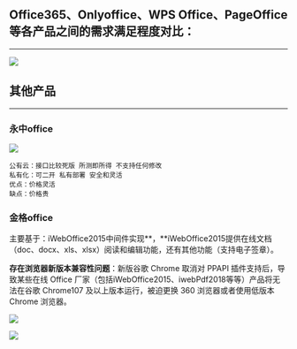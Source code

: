 ## Office365、Onlyoffice、WPS Office、PageOffice等各产品之间的需求满足程度对比：

---

![](http://www.kdocs.cn/api/v3/office/copy/cm9SY3hubkthellGa2pRNTNwSGptNXd1LzlHZmR3bzF1K1hGT1cxb0ErSGo4T3pBaytIZHRFR2Z4Nm1kV0VJcmwveDM3cUcvdFpMRUxTMlRCZ0xEWVBlY0JMdWtDTTkvMXJ0MThrS2lEdVhlcXdmVnc2TEZzeXFIb0l1QytLbjdGc3FTOFJpVGJ0QkV6NDY0TEJtaGNBS1FWTXFyWEtBSkpCM2ozVHVjUFF6NDJIaUN0eVJtdWhzL29id0pySjZkZ0s1aGI1S0hTdHJXZUN1VTBXRjNjUFpiUDc1V3RZamcvRlBhOUwwaUhaR0tEVmRmYzFtaGgvQ3RpU3plbmEvcTdmQ2Vob0R4OTBrPQ==/attach/object/ZXY5IBAAQE?)

## 其他产品

---

### 永中office

![](http://www.kdocs.cn/api/v3/office/copy/cm9SY3hubkthellGa2pRNTNwSGptNXd1LzlHZmR3bzF1K1hGT1cxb0ErSGo4T3pBaytIZHRFR2Z4Nm1kV0VJcmwveDM3cUcvdFpMRUxTMlRCZ0xEWVBlY0JMdWtDTTkvMXJ0MThrS2lEdVhlcXdmVnc2TEZzeXFIb0l1QytLbjdGc3FTOFJpVGJ0QkV6NDY0TEJtaGNBS1FWTXFyWEtBSkpCM2ozVHVjUFF6NDJIaUN0eVJtdWhzL29id0pySjZkZ0s1aGI1S0hTdHJXZUN1VTBXRjNjUFpiUDc1V3RZamcvRlBhOUwwaUhaR0tEVmRmYzFtaGgvQ3RpU3plbmEvcTdmQ2Vob0R4OTBrPQ==/attach/object/O3ZNIBABZY?)

```
公有云：接口比较死版 所测即所得 不支持任何修改  
私有化：可二开 私有部署 安全和灵活 
优点：价格灵活 
缺点：价格贵
```

### 金格office

主要基于：iWebOffice2015中间件实现**，**iWebOffice2015提供在线文档（doc、docx、xls、xlsx）阅读和编辑功能，还有其他功能（支持电子签章）。

**存在浏览器新版本兼容性问题**：新版谷歌 Chrome 取消对 PPAPI 插件支持后，导致某些在线 Office 厂家（包括iWebOffice2015、iwebPdf2018等等）产品将无法在谷歌 Chrome107 及以上版本运行，被迫更换 360 浏览器或者使用低版本 Chrome 浏览器。

![](http://www.kdocs.cn/api/v3/office/copy/cm9SY3hubkthellGa2pRNTNwSGptNXd1LzlHZmR3bzF1K1hGT1cxb0ErSGo4T3pBaytIZHRFR2Z4Nm1kV0VJcmwveDM3cUcvdFpMRUxTMlRCZ0xEWVBlY0JMdWtDTTkvMXJ0MThrS2lEdVhlcXdmVnc2TEZzeXFIb0l1QytLbjdGc3FTOFJpVGJ0QkV6NDY0TEJtaGNBS1FWTXFyWEtBSkpCM2ozVHVjUFF6NDJIaUN0eVJtdWhzL29id0pySjZkZ0s1aGI1S0hTdHJXZUN1VTBXRjNjUFpiUDc1V3RZamcvRlBhOUwwaUhaR0tEVmRmYzFtaGgvQ3RpU3plbmEvcTdmQ2Vob0R4OTBrPQ==/attach/object/3X2NIBAAX4?)

![](http://www.kdocs.cn/api/v3/office/copy/cm9SY3hubkthellGa2pRNTNwSGptNXd1LzlHZmR3bzF1K1hGT1cxb0ErSGo4T3pBaytIZHRFR2Z4Nm1kV0VJcmwveDM3cUcvdFpMRUxTMlRCZ0xEWVBlY0JMdWtDTTkvMXJ0MThrS2lEdVhlcXdmVnc2TEZzeXFIb0l1QytLbjdGc3FTOFJpVGJ0QkV6NDY0TEJtaGNBS1FWTXFyWEtBSkpCM2ozVHVjUFF6NDJIaUN0eVJtdWhzL29id0pySjZkZ0s1aGI1S0hTdHJXZUN1VTBXRjNjUFpiUDc1V3RZamcvRlBhOUwwaUhaR0tEVmRmYzFtaGgvQ3RpU3plbmEvcTdmQ2Vob0R4OTBrPQ==/attach/object/PP25IBAAQ4?)